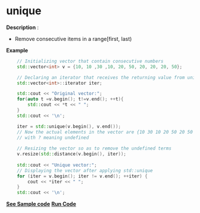 # unique

**Description** :
- Remove consecutive items in a range[first, last)

**Example**
```cpp
	// Initializing vector that contain consecutive numbers
	std::vector<int> v = {10, 10 ,30 ,10, 20, 50, 20, 20, 20, 50};

    // Declaring an iterator that receives the returning value from unique function    
    std::vector<int>::iterator iter;

    std::cout << "Original vector:";
    for(auto t =v.begin(); t!=v.end(); ++t){
	    std::cout << *t << " ";
    }
    std::cout << '\n';

    iter = std::unique(v.begin(), v.end()); 
	// Now the actual elements in the vector are {10 30 10 20 50 20 50 ? ? ?} 
    // with ? meaning undefined
  
    // Resizing the vector so as to remove the undefined terms 
    v.resize(std::distance(v.begin(), iter)); 
  
    std::cout << "Unique vector:";    
    // Displaying the vector after applying std::unique 
    for (iter = v.begin(); iter != v.end(); ++iter) { 
        cout << *iter << " "; 
    } 
    std::cout << '\n';

```
**[See Sample code](../snippets/algorithm/unique.cpp)**
**[Run Code](https://rextester.com/DWZQ17784)**